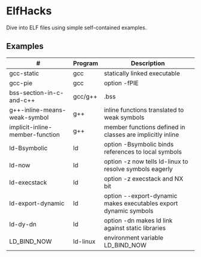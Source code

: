 # ElfHacks

Dive into ELF files using simple self-contained examples.

## Examples

| #                               | Program  | Description                                                       |
| -----------------------------   | -------- | ----------------------------------------------------------------- |
| gcc-static                      | gcc      | statically linked executable                                      |
| gcc-pie                         | gcc      | option -fPIE                                                      |
| bss-section-in-c-and-c++        | gcc/g++  | .bss                                                              |
| g++-inline-means-weak-symbol    | g++      | inline functions translated to weak symbols                       |
| implicit-inline-member-function | g++      | member functions defined in classes are implicitly inline         |
| ld-Bsymbolic                    | ld       | option -Bsymbolic binds references to local symbols               |
| ld-now                          | ld       | option -z now tells ld-linux to resolve symbols eagerly           |
| ld-execstack                    | ld       | option -z execstack and NX bit                                    |
| ld-export-dynamic               | ld       | option --export-dynamic makes executables export dynamic symbols  |
| ld-dy-dn                        | ld       | option -dn makes ld link against static libraries                 |
| LD\_BIND\_NOW                   | ld-linux | environment variable LD\_BIND\_NOW                                |
